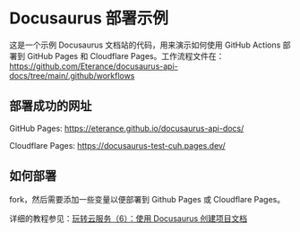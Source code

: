 # Docusaurus 部署示例

这是一个示例 Docusaurus 文档站的代码，用来演示如何使用 GitHub Actions 部署到 GitHub Pages 和 Cloudflare Pages。工作流程文件在：https://github.com/Eterance/docusaurus-api-docs/tree/main/.github/workflows

## 部署成功的网址

GitHub Pages: https://eterance.github.io/docusaurus-api-docs/

Cloudflare Pages: https://docusaurus-test-cuh.pages.dev/

## 如何部署

fork，然后需要添加一些变量以便部署到 Github Pages 或 Cloudflare Pages。

详细的教程参见：[玩转云服务（6）：使用 Docusaurus 创建项目文档](https://blog.baldcoder.top/articles/building-docs-using-docusaurus/)
